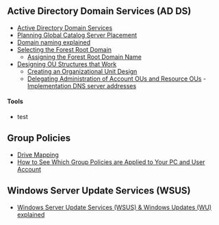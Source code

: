 

## Active Directory Domain Services (AD DS)
   - [Active Directory Domain Services](https://docs.microsoft.com/en-us/windows-server/identity/ad-ds/active-directory-domain-services)
   - [Planning Global Catalog Server Placement](https://docs.microsoft.com/en-us/windows-server/identity/ad-ds/plan/planning-global-catalog-server-placement)
   - [Domain naming explained](https://docs.google.com/document/d/1QTrEi7ZSpEi4CYMOcE79W1x3F4pAlGE5o19yfCiW1Mg)
   - [Selecting the Forest Root Domain](https://docs.microsoft.com/en-us/windows-server/identity/ad-ds/plan/selecting-the-forest-root-domain)
      - [Assigning the Forest Root Domain Name](https://docs.microsoft.com/en-us/previous-versions/windows/it-pro/windows-server-2003/cc738121(v=ws.10))
   - [Designing OU Structures that Work](https://technet.microsoft.com/en-us/library/2008.05.oudesign.aspx)
      - [Creating an Organizational Unit Design](https://docs.microsoft.com/en-us/windows-server/identity/ad-ds/plan/creating-an-organizational-unit-design)
      - [Delegating Administration of Account OUs and Resource OUs](https://docs.microsoft.com/en-us/windows-server/identity/ad-ds/plan/delegating-administration-of-account-ous-and-resource-ous)
    - [Implementation DNS server addresses](https://docs.google.com/document/d/1_d0DV5Wi1qMSjhWtm3CdVbJJ6rYHdnjhKyqmxdDwpYE)
   
   #### Tools
   - test
    
## Group Policies
   - [Drive Mapping](https://docs.google.com/document/d/1z7OLrTorIgvbdIiHmSDrXwGDjhjBTEC3ZLBObe7lJYg)
   - [How to See Which Group Policies are Applied to Your PC and User Account](https://www.tecklyfe.com/how-to-see-which-group-policies-are-applied-to-your-pc-and-user-account)
  
## Windows Server Update Services (WSUS)
   - [Windows Server Update Services (WSUS) & Windows Updates (WU) explained](https://docs.google.com/document/d/1JRByXOwB0qKXjh2qwyq-ob33PsbK9o3wrIe7l60WoTU)
